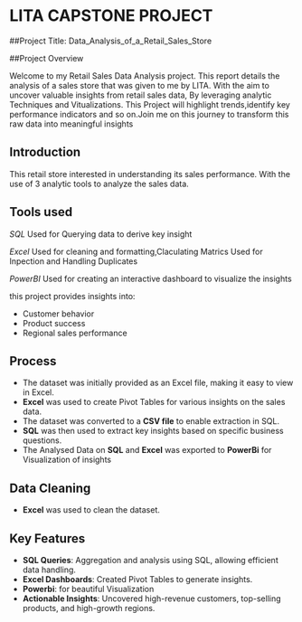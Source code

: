 # LITA CAPSTONE PROJECT

##Project Title: Data_Analysis_of_a_Retail_Sales_Store

##Project Overview

Welcome to my Retail Sales Data Analysis project. This report details the analysis of a sales store that was given to me by LITA. With the aim to uncover valuable insights from retail sales data, By leveraging analytic Techniques and Vitualizations. This Project will highlight trends,identify key performance indicators and so on.Join me on this journey to transform this raw data into meaningful insights

## Introduction

This retail store interested in understanding its sales performance. With the use of 3 analytic tools to analyze the sales data.

## Tools used 
*SQL*
Used for Querying data to derive key insight

*Excel*
Used for cleaning and formatting,Claculating Matrics
Used for Inpection and Handling Duplicates

*PowerBI*
Used for creating an interactive dashboard to visualize the insights

 this project provides insights into:
- Customer behavior
- Product success
- Regional sales performance

## Process

- The dataset was initially provided as an Excel file, making it easy to view in Excel.
- **Excel** was used to create Pivot Tables for various insights on the sales data.
- The dataset was converted to a **CSV file** to enable extraction in SQL.
- **SQL** was then used to extract key insights based on specific business questions.
- The Analysed Data on **SQL** and **Excel** was exported to **PowerBi** for Visualization of insights

## Data Cleaning

- **Excel** was used to clean the dataset.

## Key Features

- **SQL Queries**: Aggregation and analysis using SQL, allowing efficient data handling.
- **Excel Dashboards**: Created Pivot Tables to generate insights.
- **Powerbi**: for beautiful Visualization
- **Actionable Insights**: Uncovered high-revenue customers, top-selling products, and high-growth regions.
